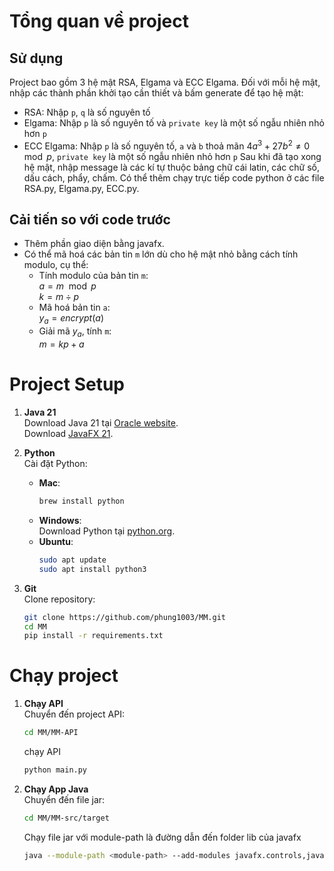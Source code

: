 # Tổng quan về project
## Sử dụng 
   Project bao gồm 3 hệ mật RSA, Elgama và ECC Elgama. 
   Đối với mỗi hệ mật, nhập các thành phần khởi tạo cần thiết và bấm generate để tạo hệ mật: 
   - RSA: Nhập `p`, `q` là số nguyên tố 
   - Elgama: Nhập `p` là số nguyên tố và `private key` là một số ngẫu nhiên nhỏ hơn `p`
   - ECC Elgama: Nhập `p` là số nguyên tố, `a` và `b` thoả mãn $4a^3 + 27b^2 \neq 0 \mod p$, `private key` là một số ngẫu nhiên nhỏ hơn `p` 
   Sau khi đã tạo xong hệ mật, nhập message là các kí tự thuộc bảng chữ cái latin, các chữ số, dấu cách, phẩy, chấm.
   Có thể thêm chạy trực tiếp code python ở các file RSA.py, Elgama.py, ECC.py. 
## Cải tiến so với code trước
   - Thêm phần giao diện bằng javafx. 
   - Có thể mã hoá các bản tin `m` lớn dù cho hệ mật nhỏ bằng cách tính modulo, cụ thể:
     + Tính modulo của bản tin `m`:  
        $a = m \mod p$  
        $k = m \div p$  
     + Mã hoá bản tin `a`:  
       $y_a = encrypt(a)$
     + Giải mã $y_a$, tính `m`:  
        $m = kp+a$
   

# Project Setup


1. **Java 21**  
   Download Java 21 tại [Oracle website](https://www.oracle.com/java/technologies/downloads/#java21).  
   Download [JavaFX 21](https://gluonhq.com/products/javafx/).
3. **Python**  
   Cài đặt Python:
   - **Mac**:  
     ```bash
     brew install python
     ```
   - **Windows**:  
     Download Python tại [python.org](https://www.python.org/downloads/).
   - **Ubuntu**:  
     ```bash
     sudo apt update
     sudo apt install python3
     ```



4. **Git**  
   Clone repository:  
   ```bash
   git clone https://github.com/phung1003/MM.git
   cd MM
   pip install -r requirements.txt
   ```
   
# Chạy project
1. **Chạy API**  
   Chuyển đến project API:
   ```bash
   cd MM/MM-API
   ```
   chạy API
   ```bash
   python main.py
   ```
2. **Chạy App Java**  
   Chuyển đến file jar:
   ```bash
   cd MM/MM-src/target
   ``` 
   Chạy file jar với module-path là đường dẫn đến folder lib của javafx
   ```bash
   java --module-path <module-path> --add-modules javafx.controls,javafx.fxml -jar original-MM-1.0-SNAPSHOT.jar
   ```

